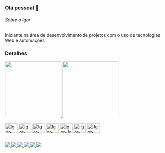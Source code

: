 ### Olá pessoal 👋

###### Sobre o Igor

Iniciante na área de desenvolvimento de projetos com o uso de tecnologias Web e automações

### Detalhes


<div>
  <a href="https://github.com/IgorMoreiraM">
  <img height="180em" src="https://github-readme-stats.vercel.app/api?username=IgorMoreiraM&show_icons=true&theme=cobalt"/>
  <img height="180em" src="https://github-readme-stats.vercel.app/api/top-langs/?username=IgorMoreiraM&theme=cobalt&layout=donut"/>
</div>

<div style="display: inline_block"><br>
  <img align="center" alt="Igor-React" height="30" width="40" src="https://cdn.jsdelivr.net/gh/devicons/devicon/icons/react/react-original.svg" />
  <img align="center" alt="Igor-HTML" height="30" width="40" src="https://cdn.jsdelivr.net/gh/devicons/devicon/icons/html5/html5-original.svg" />
  <img align="center" alt="Igor-CSS" height="30" width="40" src="https://cdn.jsdelivr.net/gh/devicons/devicon/icons/css3/css3-original.svg" />
  <img align="center" alt="Igor-CSharp" height="30" width="40" src="https://cdn.jsdelivr.net/gh/devicons/devicon/icons/csharp/csharp-original.svg" />
  <img align="center" alt="Igor-Js" height="30" width="40" src="https://cdn.jsdelivr.net/gh/devicons/devicon/icons/javascript/javascript-original.svg" />       
  <img align="center" alt=":Igor-Python" height="30" width="40"  src="https://cdn.jsdelivr.net/gh/devicons/devicon@latest/icons/python/python-original.svg" />
  <img align="center" alt=":Igor-Java" height="30" width="40" src="https://cdn.jsdelivr.net/gh/devicons/devicon@latest/icons/java/java-original.svg" />
          
</div>

##

<div>
  <a href="mailto:igorhenrique984@gmail.com" target="_blank"><img src="https://img.shields.io/badge/Gmail-D14836?style=for-the-badge&logo=gmail&logoColor=white">
  <a href="" target="_blank"><img src="https://img.shields.io/badge/Telegram-2CA5E0?style=for-the-badge&logo=telegram&logoColor=white">
  <a href="http://wa.me/556294551372" target="_blank"><img src="https://img.shields.io/badge/WhatsApp-25D366?style=for-the-badge&logo=whatsapp&logoColor=white">
  <a href="" target="_blank"><img src="https://img.shields.io/badge/Discord-7289DA?style=for-the-badge&logo=discord&logoColor=white">
  <a href="https://www.instagram.com/vir.igor/" target="_blank"><img src="https://img.shields.io/badge/Instagram-E4405F?style=for-the-badge&logo=instagram&logoColor=white">
  <a href="https://www.linkedin.com/in/igor-henrique-0a27a1267/" target="_blank"><img src="https://img.shields.io/badge/LinkedIn-0077B5?style=for-the-badge&logo=linkedin&logoColor=white">
</div>


